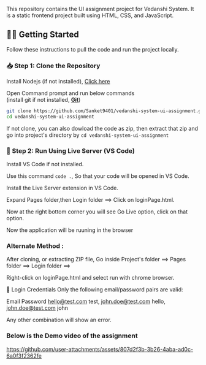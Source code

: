 This repository contains the UI assignment project for Vedanshi System. It is a static frontend project built using HTML, CSS, and JavaScript.

## 🧑‍💻 Getting Started

Follow these instructions to pull the code and run the project locally.

### 📥 Step 1: Clone the Repository

Install Nodejs (if not installed), [Click here](https://nodejs.org/en/download)

Open Command prompt and run below commands   
(install git if not installed, **[Git](https://git-scm.com/downloads)**)

```bash
git clone https://github.com/Sanket9401/vedanshi-system-ui-assignment.git
cd vedanshi-system-ui-assignment
```

If not clone, you can also dowload the code as zip, then extract that zip and go into project's directory by
```cd vedanshi-system-ui-assignment```

### 🚀 Step 2: Run Using Live Server (VS Code)

Install VS Code if not installed.

Use this command ```code .```, So that your code will be opened in VS Code.

Install the Live Server extension in VS Code.

Expand Pages folder,then Login folder ==> Click on loginPage.html.

Now at the right bottom corner you will see Go Live option, click on that option.

Now the application will be ruuning in the browser

### Alternate Method :

After cloning, or extracting ZIP file, Go inside Project's folder ==> Pages folder ==> Login folder ==>

Right-click on loginPage.html and select run with chrome browser.

🔐 Login Credentials
Only the following email/password pairs are valid:

Email	Password
hello@test.com	  test, 
john.doe@test.com	hello, 
john.doe@test.com	john

Any other combination will show an error.

### Below is the Demo video of the assignment

https://github.com/user-attachments/assets/807d2f3b-3b26-4aba-ad0c-6a0f3f2362fe






